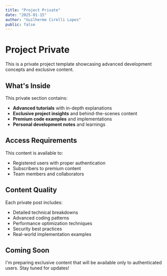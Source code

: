 ```yaml
---
title: "Project Private"
date: "2025-01-15"
author: "Guilherme Cirelli Lopes"
public: false
---
```


# Project Private

This is a private project template showcasing advanced development concepts and exclusive content.

## What's Inside

This private section contains:
- **Advanced tutorials** with in-depth explanations
- **Exclusive project insights** and behind-the-scenes content
- **Premium code examples** and implementations
- **Personal development notes** and learnings

## Access Requirements

This content is available to:
- Registered users with proper authentication
- Subscribers to premium content
- Team members and collaborators

## Content Quality

Each private post includes:
- Detailed technical breakdowns
- Advanced coding patterns
- Performance optimization techniques
- Security best practices
- Real-world implementation examples

## Coming Soon

I'm preparing exclusive content that will be available only to authenticated users. Stay tuned for updates!
